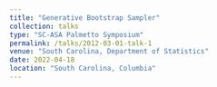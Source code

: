 ```yaml
---
title: "Generative Bootstrap Sampler"
collection: talks
type: "SC-ASA Palmetto Symposium"
permalink: /talks/2012-03-01-talk-1
venue: "South Carolina, Department of Statistics"
date: 2022-04-18
location: "South Carolina, Columbia"
---
```

